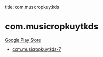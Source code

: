 title: com.musicropkuytkds
# com.musicropkuytkds


[Google Play Store](https://play.google.com/store/apps/details?id=com.musicropkuytkds)


* [com.musicropkuytkds-7](./com.musicropkuytkds-7/)